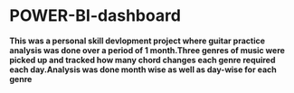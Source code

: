 # POWER-BI-dashboard

**This was a personal skill devlopment project where guitar practice analysis was done over a period of 1 month.Three genres of music were picked up and tracked how many chord changes each genre required each day.Analysis was done month wise as well as day-wise for each genre**
